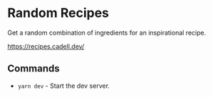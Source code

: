 # Random Recipes

Get a random combination of ingredients for an inspirational recipe.

https://recipes.cadell.dev/

## Commands

- `yarn dev` - Start the dev server.
